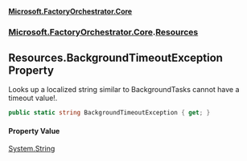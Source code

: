 #### [Microsoft.FactoryOrchestrator.Core](./Microsoft-FactoryOrchestrator-Core.md 'Microsoft.FactoryOrchestrator.Core')
### [Microsoft.FactoryOrchestrator.Core](./Microsoft-FactoryOrchestrator-Core.md 'Microsoft.FactoryOrchestrator.Core').[Resources](./Microsoft-FactoryOrchestrator-Core-Resources.md 'Microsoft.FactoryOrchestrator.Core.Resources')
## Resources.BackgroundTimeoutException Property
Looks up a localized string similar to BackgroundTasks cannot have a timeout value!.  
```csharp
public static string BackgroundTimeoutException { get; }
```
#### Property Value
[System.String](https://docs.microsoft.com/en-us/dotnet/api/System.String 'System.String')  
